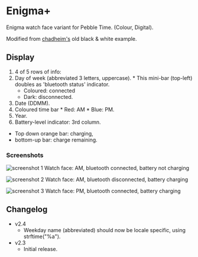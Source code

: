 Enigma+
=======

Enigma watch face variant for Pebble Time. (Colour, Digital).

Modified from [chadheim's](https://github.com/chadheim/pebble-watchface-slider) old black & white example.

## Display
1. 4 of 5 rows of info:
  1. Day of week (abbreviated 3 letters, uppercase).
    * This mini-bar (top-left) doubles as 'bluetooth status' indicator.
        * Coloured: connected
        * Dark: disconnected.
  2. Date (DDMM).
  3. Coloured time bar
    * Red: AM
    * Blue: PM.
  4. Year.
2. Battery-level indicator: 3rd column.
  * Top down orange bar: charging,
  * bottom-up bar: charge remaining.

### Screenshots
![screenshot 1](https://raw.githubusercontent.com/sdneon/Enigma-plus/master/store/pebble-screenshot-1-AM.png "Watch face: AM, bluetooth connected, battery not charging")
Watch face: AM, bluetooth connected, battery not charging

![screenshot 2](https://raw.githubusercontent.com/sdneon/Enigma-plus/master/store/pebble-screenshot-2-AM,DC.png "Watch face: AM, bluetooth disconnected, battery charging")
Watch face: AM, bluetooth disconnected, battery charging

![screenshot 3](https://raw.githubusercontent.com/sdneon/Enigma-plus/master/store/pebble-screenshot-3-PM,charging.png "Watch face: PM, bluetooth connected, battery charging")
Watch face: PM, bluetooth connected, battery charging

## Changelog
* v2.4
  * Weekday name (abbreviated) should now be locale specific, using strftime("%a").
* v2.3
  * Initial release.
